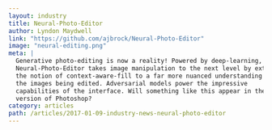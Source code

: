 ```yaml
---
layout: industry
title: Neural-Photo-Editor
author: Lyndon Maydwell
link: "https://github.com/ajbrock/Neural-Photo-Editor"
image: "neural-editing.png"
meta: |
  Generative photo-editing is now a reality! Powered by deep-learning, the
  Neural-Photo-Editor takes image manipulation to the next level by extending
  the notion of context-aware-fill to a far more nuanced understanding of
  the images being edited. Adversarial models power the impressive
  capabilities of the interface. Will something like this appear in the next
  version of Photoshop?
category: articles
path: /articles/2017-01-09-industry-news-neural-photo-editor
---
```

